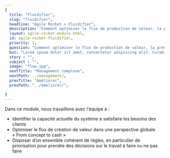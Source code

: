 ```yaml
---
{
  title: "Fluidifier",
  slug: "fluidifier",
  headline: "Agile Rocket > Fluidifier",
  description: "Comment optimiser le flux de production de valeur, la prédictibilité de la livraison finale au client sans surcharger les équipes ?",
  layout: agile-rocket-module.html,
  id: agile-rocket-fluidifier,
  priority: 1,
  question: "Comment optimiser le flux de production de valeur, la prédictibilité de la livraison finale au client sans surcharger les équipes ?",
  but: "Lorem ipsum dolor sit amet, consectetur adipiscing elit. Curabitur blandit auctor bibendum. Etiam quis magna vel ipsum vulputate mattis. Mauris quis facilisis arcu. Proin viverra sollicitudin neque eu ornare. Nam ut pellentesque mauris. Fusce mattis nunc sit amet diam sodales condimentum. Maecenas arcu orci, sagittis ac lectus quis, molestie ultrices lorem. Suspendisse dapibus mauris eu elit finibus, nec vulputate quam tristique. Fusce id sem sed orci placerat pretium quis vitae elit.",
  story : "",
  subject : "",
  image: "flow.jpg",
  nextTitle: "Management complexe",
  nextPath: ../management/,
  prevTitle: "Améliorer",
  prevPath: "../ameliorer/",

}
---
```

Dans ce module, nous travaillons avec l'équipe à :
* Identifier la capacité actuelle du système à satisfaire les besoins des clients
* Optimiser le flux de création de valeur dans une perspective globale « From concept to cash »
* Disposer d’un ensemble cohérent de règles, en particulier de priorisation pour prendre des décisions sur le travail à faire ou ne pas faire
